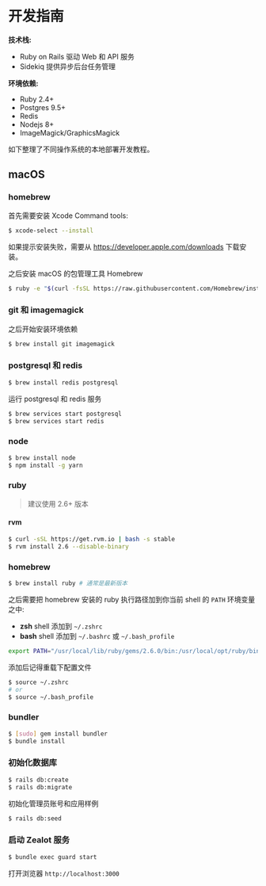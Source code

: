 # 开发指南

**技术栈:**

- Ruby on Rails 驱动 Web 和 API 服务
- Sidekiq 提供异步后台任务管理

**环境依赖:**

- Ruby 2.4+
- Postgres 9.5+
- Redis
- Nodejs 8+
- ImageMagick/GraphicsMagick

如下整理了不同操作系统的本地部署开发教程。

## macOS

### homebrew

首先需要安装 Xcode Command tools:

```bash
$ xcode-select --install
```

如果提示安装失败，需要从 https://developer.apple.com/downloads 下载安装。

之后安装 macOS 的包管理工具 Homebrew

```bash
$ ruby -e "$(curl -fsSL https://raw.githubusercontent.com/Homebrew/install/master/install)"
```

### git 和 imagemagick

之后开始安装环境依赖

```bash
$ brew install git imagemagick
```

### postgresql 和 redis

```bash
$ brew install redis postgresql
```

运行 postgresql 和 redis 服务

```bash
$ brew services start postgresql
$ brew services start redis
```

### node

```bash
$ brew install node
$ npm install -g yarn
```

### ruby

> 建议使用 2.6+ 版本

#### rvm

```bash
$ curl -sSL https://get.rvm.io | bash -s stable
$ rvm install 2.6 --disable-binary
```

### homebrew

```bash
$ brew install ruby # 通常是最新版本
```

之后需要把 homebrew 安装的 ruby 执行路径加到你当前 shell 的 `PATH` 环境变量之中:

- **zsh** shell 添加到 `~/.zshrc`
- **bash** shell 添加到 `~/.bashrc` 或 `~/.bash_profile`


```bash
export PATH="/usr/local/lib/ruby/gems/2.6.0/bin:/usr/local/opt/ruby/bin:$PATH"
```

添加后记得重载下配置文件

```bash
$ source ~/.zshrc
# or
$ source ~/.bash_profile
```

### bundler

```bash
$ [sudo] gem install bundler
$ bundle install
```

### 初始化数据库

```bash
$ rails db:create
$ rails db:migrate
```

初始化管理员账号和应用样例

```bash
$ rails db:seed
```

### 启动 Zealot 服务

```bash
$ bundle exec guard start
```

打开浏览器 `http://localhost:3000`
